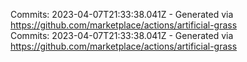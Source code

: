 Commits: 2023-04-07T21:33:38.041Z - Generated via https://github.com/marketplace/actions/artificial-grass
<br>
Commits: 2023-04-07T21:33:38.041Z - Generated via https://github.com/marketplace/actions/artificial-grass
<br>

